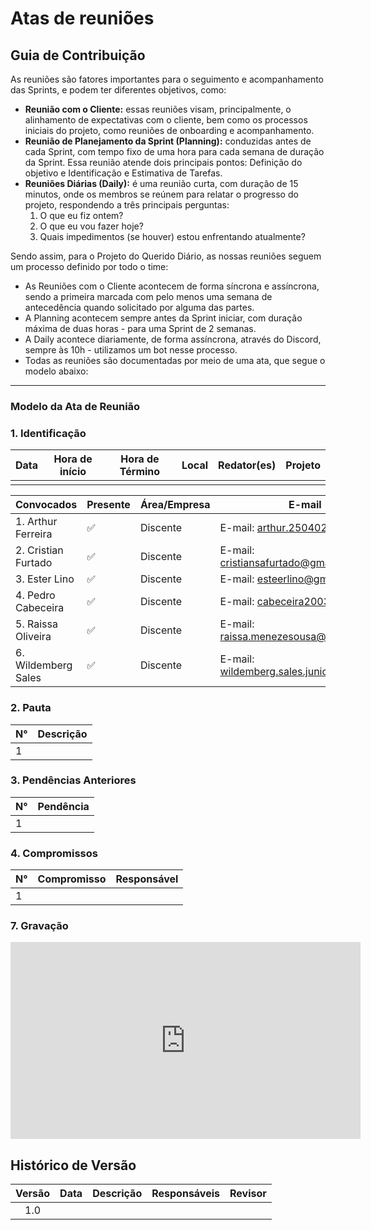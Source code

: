 # Atas de reuniões

## **Guia de Contribuição**

As reuniões são fatores importantes para o seguimento e acompanhamento das Sprints, e podem ter diferentes objetivos, como: 
- **Reunião com o Cliente:** essas reuniões visam, principalmente, o alinhamento de expectativas com o cliente, bem como os processos iniciais do projeto, como reuniões de onboarding e acompanhamento. 
- **Reunião de Planejamento da Sprint (Planning):** conduzidas antes de cada Sprint, com tempo fixo de uma hora para cada semana de duração da Sprint. Essa reunião atende dois principais pontos: Definição do objetivo e Identificação e Estimativa de Tarefas. 
- **Reuniões Diárias (Daily):** é uma reunião curta, com duração de 15 minutos, onde os membros se reúnem para relatar o progresso do projeto, respondendo a três principais perguntas: 
    1. O que eu fiz ontem? 
    2. O que eu vou fazer hoje? 
    3. Quais impedimentos (se houver) estou enfrentando atualmente? 

Sendo assim, para o Projeto do Querido Diário, as nossas reuniões seguem um processo definido por todo o time: 
- As Reuniões com o Cliente acontecem de forma síncrona e assíncrona, sendo a primeira marcada com pelo menos uma semana de antecedência quando solicitado por alguma das partes. 
- A Planning acontecem sempre antes da Sprint iniciar, com duração máxima de duas horas - para uma Sprint de 2 semanas. 
- A Daily acontece diariamente, de forma assíncrona, através do Discord, sempre às 10h - utilizamos um bot nesse processo. 
- Todas as reuniões são documentadas por meio de uma ata, que segue o modelo abaixo:

--------------------------------------------------------------------------------------------------------------------------------
### **Modelo da Ata de Reunião**

### **1. Identificação**

| Data       | Hora de início | Hora de Término | Local           | Redator(es)               | Projeto        |
| ---------- | -------------- | --------------- | --------------- | --------------------- | -------------- |
|            |                |                 |                 |                       |                |

| Convocados                                | Presente | Área/Empresa | E-mail                                 |
| ----------------------------------------- | -------- | ------------ | -------------------------------------- |
| 1. Arthur Ferreira                        | ✅       | Discente     | E-mail: <arthur.250402@gmail.com>      |
| 2. Cristian Furtado                       | ✅       | Discente     | E-mail: <cristiansafurtado@gmail.com>  |
| 3. Ester Lino                             | ✅       | Discente     | E-mail: <esteerlino@gmail.com>         |
| 4. Pedro Cabeceira                        | ✅       | Discente     | E-mail: <cabeceira2003@gmail.com>      |
| 5. Raissa Oliveira                        | ✅       | Discente     | E-mail: <raissa.menezesousa@gmail.com> |
| 6. Wildemberg Sales                       | ✅       | Discente     | E-mail: <wildemberg.sales.junior@gmail.com> |

### **2. Pauta**

| N°  | Descrição                                                        |
| --- | ---------------------------------------------------------------- |
| 1   |                                                                  |

### **3. Pendências Anteriores**

| N°  | Pendência                              |
| --- | -------------------------------------- |
| 1   |                                        |

### **4. Compromissos**

| N°  | Compromisso          | Responsável     |
| --- | -------------------- | --------------- | 
| 1   |                      |                 |

### **7. Gravação**

<iframe width="560" height="315" src="https://www.youtube.com/watch?v=Iwk7SDnu6O4&list=PLzc7_ULvysmaWqXep2_gHKyNE7AExAZae&index=2" title="YouTube video player" frameborder="0" allow="accelerometer; autoplay; clipboard-write; encrypted-media; gyroscope; picture-in-picture; web-share" allowfullscreen></iframe>

## Histórico de Versão

| Versão |    Data    |                 Descrição                 |        Responsáveis          |       Revisor        |
| :----: | :--------: | :---------------------------------------: | :------------------------------------------------------------------------------------------: | :---------------------------------------------: |
|  1.0   |            |                                           |                              |                      |

